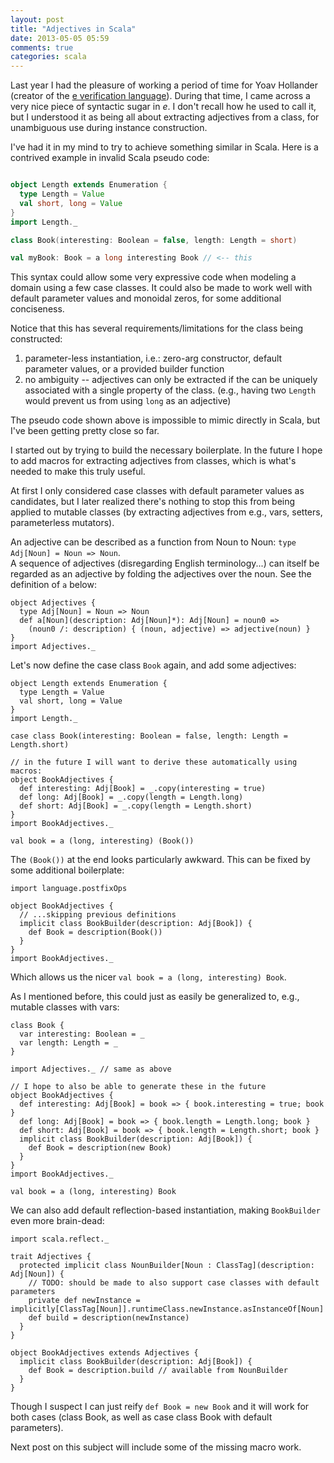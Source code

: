 ```yaml
---
layout: post
title: "Adjectives in Scala"
date: 2013-05-05 05:59
comments: true
categories: scala
---
```


Last year I had the pleasure of working a period of time for Yoav Hollander (creator of the [e verification language](http://en.wikipedia.org/wiki/E_%28verification_language%29)). During that time, I came across a very nice piece of syntactic sugar in *e*. I don't recall how he used to call it, but I understood it as being all about extracting adjectives from a class, for unambiguous use during instance construction.

I've had it in my mind to try to achieve something similar in Scala. Here is a contrived example in invalid Scala pseudo code:

``` scala

object Length extends Enumeration {
  type Length = Value
  val short, long = Value
}
import Length._

class Book(interesting: Boolean = false, length: Length = short)

val myBook: Book = a long interesting Book // <-- this

```

This syntax could allow some very expressive code when modeling a domain using a few case classes. It could also be made to work well with default parameter values and monoidal zeros, for some additional conciseness.

Notice that this has several requirements/limitations for the class being constructed:

1. parameter-less instantiation, i.e.: zero-arg constructor, default parameter values, or a provided builder function
2. no ambiguity -- adjectives can only be extracted if the can be uniquely associated with a single property of the class. (e.g., having two `Length` would prevent us from using `long` as an adjective)

The pseudo code shown above is impossible to mimic directly in Scala, but I've been getting pretty close so far. 

I started out by trying to build the necessary boilerplate. In the future I hope to add macros for extracting adjectives from classes, which is what's needed to make this truly useful.

At first I only considered case classes with default parameter values as candidates, but I later realized there's nothing to stop this from being applied to mutable classes (by extracting adjectives from e.g., vars, setters, parameterless mutators).

An adjective can be described as a function from Noun to Noun: `type Adj[Noun] = Noun => Noun`.  
A sequence of adjectives (disregarding English terminology...) can itself be regarded as an adjective by folding the adjectives over the noun. See the definition of `a` below:

    object Adjectives {
      type Adj[Noun] = Noun => Noun
      def a[Noun](description: Adj[Noun]*): Adj[Noun] = noun0 =>
        (noun0 /: description) { (noun, adjective) => adjective(noun) }
    }
    import Adjectives._

Let's now define the case class `Book` again, and add some adjectives:

    object Length extends Enumeration {
      type Length = Value
      val short, long = Value
    }
    import Length._

    case class Book(interesting: Boolean = false, length: Length = Length.short)
    
    // in the future I will want to derive these automatically using macros:
    object BookAdjectives {
      def interesting: Adj[Book] = _.copy(interesting = true)
      def long: Adj[Book] = _.copy(length = Length.long)
      def short: Adj[Book] = _.copy(length = Length.short)
    }
    import BookAdjectives._
    
    val book = a (long, interesting) (Book())
    
The `(Book())` at the end looks particularly awkward. This can be fixed by some additional boilerplate:

    import language.postfixOps
    
    object BookAdjectives {
      // ...skipping previous definitions
      implicit class BookBuilder(description: Adj[Book]) {
        def Book = description(Book())
      }
    }
    import BookAdjectives._
    
Which allows us the nicer `val book = a (long, interesting) Book`.

As I mentioned before, this could just as easily be generalized to, e.g., mutable classes with vars:

    class Book {
      var interesting: Boolean = _
      var length: Length = _
    }
    
    import Adjectives._ // same as above
    
    // I hope to also be able to generate these in the future
    object BookAdjectives {
      def interesting: Adj[Book] = book => { book.interesting = true; book }
      def long: Adj[Book] = book => { book.length = Length.long; book }
      def short: Adj[Book] = book => { book.length = Length.short; book }
      implicit class BookBuilder(description: Adj[Book]) {
        def Book = description(new Book)
      }
    }
    import BookAdjectives._
    
    val book = a (long, interesting) Book
    
We can also add default reflection-based instantiation, making `BookBuilder` even more brain-dead:

    import scala.reflect._
    
    trait Adjectives {
      protected implicit class NounBuilder[Noun : ClassTag](description: Adj[Noun]) {
        // TODO: should be made to also support case classes with default parameters
        private def newInstance = implicitly[ClassTag[Noun]].runtimeClass.newInstance.asInstanceOf[Noun]
        def build = description(newInstance)
      }
    }

    object BookAdjectives extends Adjectives {
      implicit class BookBuilder(description: Adj[Book]) {
        def Book = description.build // available from NounBuilder
      }
    }

Though I suspect I can just reify `def Book = new Book` and it will work for both cases (class Book, as well as case class Book with default parameters).

Next post on this subject will include some of the missing macro work.